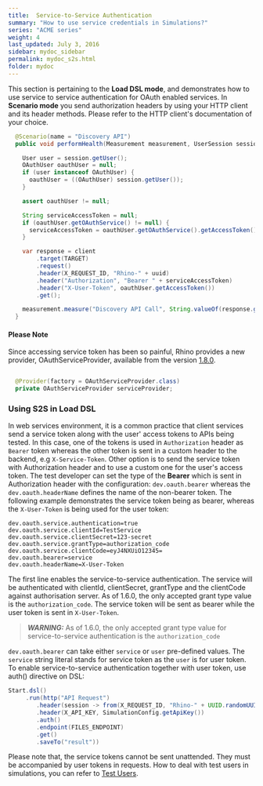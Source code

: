 ```yaml
---
title:  Service-to-Service Authentication
summary: "How to use service credentials in Simulations?"
series: "ACME series"
weight: 4
last_updated: July 3, 2016
sidebar: mydoc_sidebar
permalink: mydoc_s2s.html
folder: mydoc
---
```


This section is pertaining to the **Load DSL mode**, and demonstrates how to use service to service authentication for OAuth enabled services. In **Scenario mode** you send authorization headers by using your HTTP client and its header methods.  Please refer to the HTTP client's documentation of your choice. 


```java
  @Scenario(name = "Discovery API")
  public void performHealth(Measurement measurement, UserSession session) {

    User user = session.getUser();
    OAuthUser oauthUser = null;
    if (user instanceof OAuthUser) {
      oauthUser = ((OAuthUser) session.getUser());
    }

    assert oauthUser != null;

    String serviceAccessToken = null;
    if (oauthUser.getOAuthService() != null) {
      serviceAccessToken = oauthUser.getOAuthService().getAccessToken();
    }

    var response = client
        .target(TARGET)
        .request()
        .header(X_REQUEST_ID, "Rhino-" + uuid)
        .header("Authorization", "Bearer " + serviceAccessToken)
        .header("X-User-Token", oauthUser.getAccessToken())
        .get();

    measurement.measure("Discovery API Call", String.valueOf(response.getStatus()));
  }
```

#### Please Note
Since accessing service token has been so painful, Rhino provides a new provider, OAuthServiceProvider,  available from the version [1.8.0](https://github.com/ryos-io/Rhino/pull/130).

```java

  @Provider(factory = OAuthServiceProvider.class)
  private OAuthServiceProvider serviceProvider;

```


### Using S2S in Load DSL

In web services environment, it is a common practice that client services send a service token along with the user' access tokens to APIs being tested. In this case, one of the tokens is used in `Authorization` header as `Bearer` token whereas the other token is sent in a custom header to the backend, e.g `X-Service-Token`. Other option is to send the service token with Authorization header and to use a custom one for the user's access token. The test developer can set the type of the **Bearer** which is sent in Authorization header with the configuration: `dev.oauth.bearer` whereas the `dev.oauth.headerName` defines the name of the non-bearer token. The following example demonstrates the service token being as bearer, whereas the `X-User-Token` is being used for the user token:

```
dev.oauth.service.authentication=true
dev.oauth.service.clientId=TestService
dev.oauth.service.clientSecret=123-secret
dev.oauth.service.grantType=authorization_code
dev.oauth.service.clientCode=eyJ4NXUiO12345=
dev.oauth.bearer=service
dev.oauth.headerName=X-User-Token
```

The first line enables the service-to-service authentication. The service will be authenticated with clientId, clientSecret, grantType and the clientCode against authorisation server. As of 1.6.0, the only accepted grant type value is the `authorization_code`. The service token will be sent as bearer while the user token is sent in `X-User-Token`.

> **_WARNING:_** As of 1.6.0, the only accepted grant type value for service-to-service authentication is the `authorization_code`

`dev.oauth.bearer` can take either `service` or `user` pre-defined values. The `service` string literal stands for service token as the `user` is for user token. To enable service-to-service authentication together with user token, use auth() directive on DSL:

```java
Start.dsl()
     .run(http("API Request")
        .header(session -> from(X_REQUEST_ID, "Rhino-" + UUID.randomUUID().toString()))
        .header(X_API_KEY, SimulationConfig.getApiKey())
        .auth()
        .endpoint(FILES_ENDPOINT)
        .get()
        .saveTo("result"))
```

Please note that, the service tokens cannot be sent unattended. They must be accompanied by user tokens in requests. How to deal with test users in simulations, you can refer to [Test Users](https://github.com/ryos-io/Rhino/wiki/Testing-with-Users).